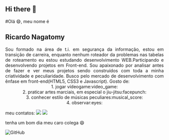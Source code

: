 ## Hi there 👋

#Olá :smile:, meu nome é <h2>Ricardo Nagatomy</h2>
<div align="justify">Sou formado na área de t.i. em segurança da informação, estou em transição de carreira, enquanto nenhum roteador da problemas nas tabelas de roteamento eu estou estudando desenvolvimento WEB.Participando e desenvolvendo projetos em Front-end. Sou apaixonado por analisar antes de fazer e ver meus projetos sendo construídos com toda a minha criatividade e peculiaridade. Busco pelo mercado de desenvolvimento com ênfase em front-end(HTML5, CSS3 e Javascript).
Gosto de:</div>
<div align="center">1. jogar vídeogame:video_game:</div>
<div align="center">2. praticar artes marciais, em especial o jiu-jitsu:facepunch:</div>
<div align="center">3. conhecer estilo de músicas peculiares:musical_score:</div>
<div align="center">4. observar:eyes:</div>

meu contatos:
<a href="https://www.linkedin.com/in/ricardo-nagatomy-56553254"><img src="https://img.shields.io/badge/-RicardoNaga-blue?style=flat-square&logo=Linkedin&logoColor=white"></a>
<a href="https://app.rocketseat.com.br/me/ricardo-nagatomy-08130"><img src="https://img.shields.io/badge/-Rocketseat-000?style=flat-square&logo=&logoColor=white"></a>


tenha um bom dia meu caro colega :smile:

![GitHub](https://img.shields.io/github/license/Ricnaga/Ricnaga)
